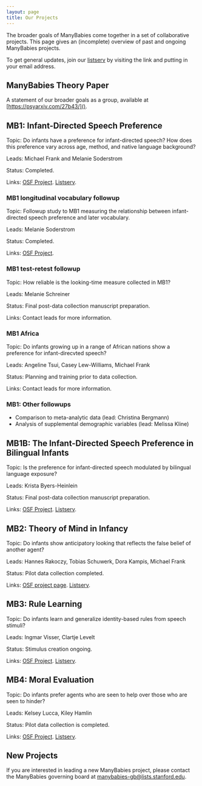 ```yaml
---
layout: page
title: Our Projects
---
```



The broader goals of ManyBabies come together in a set of collaborative projects. This page gives an (incomplete) overview of past and ongoing ManyBabies projects. 

To get general updates, join our [listserv](https://mailman.stanford.edu/mailman/listinfo/manybabies) by visiting the link and putting in your email address.

## ManyBabies Theory Paper

A statement of our broader goals as a group, available at [https://psyarxiv.com/27b43/]().

## MB1: Infant-Directed Speech Preference

Topic: Do infants have a preference for infant-directed speech? How does this preference vary across age, method, and native language background?

Leads: Michael Frank and Melanie Soderstrom

Status: Completed.

Links: [OSF Project](https://osf.io/re95x/). [Listserv](https://mailman.stanford.edu/mailman/listinfo/manybabies1).

### MB1 longitudinal vocabulary followup

Topic: Followup study to MB1 measuring the relationship between infant-directed speech preference and later vocabulary.

Leads: Melanie Soderstrom

Status: Completed.

Links: [OSF Project](https://osf.io/2qamd/). 

### MB1 test-retest followup

Topic: How reliable is the looking-time measure collected in MB1? 

Leads: Melanie Schreiner

Status: Final post-data collection manuscript preparation. 

Links: Contact leads for more information.

### MB1 Africa

Topic: Do infants growing up in a range of African nations show a preference for infant-direcvted speech?

Leads: Angeline Tsui, Casey Lew-Williams, Michael Frank

Status: Planning and training prior to data collection.

Links: Contact leads for more information.

### MB1: Other followups

* Comparison to meta-analytic data (lead: Christina Bergmann)
* Analysis of supplemental demographic variables (lead: Melissa Kline)

## MB1B: The Infant-Directed Speech Preference in Bilingual Infants

Topic: Is the preference for infant-directed speech modulated by bilingual language exposure?

Leads: Krista Byers-Heinlein

Status: Final post-data collection manuscript preparation. 

Links: [OSF Project](https://osf.io/zauhq/). [Listserv](https://groups.google.com/forum/#!forum/manybabies-bilingual).

## MB2: Theory of Mind in Infancy

Topic: Do infants show anticipatory looking that reflects the false belief of another agent?

Leads: Hannes Rakoczy, Tobias Schuwerk, Dora Kampis, Michael Frank

Status: Pilot data collection completed.

Links: [OSF project page](https://osf.io/jmuvd/). [Listserv](https://mailman.stanford.edu/mailman/listinfo/manybabies2).

## MB3: Rule Learning

Topic: Do infants learn and generalize identity-based rules from speech stimuli?

Leads: Ingmar Visser, Clartje Levelt

Status: Stimulus creation ongoing. 

Links: [OSF Project](https://osf.io/kqu9v/). [Listserv](https://mailman.stanford.edu/mailman/listinfo/manybabies3).

## MB4: Moral Evaluation

Topic: Do infants prefer agents who are seen to help over those who are seen to hinder?

Leads: Kelsey Lucca, Kiley Hamlin

Status: Pilot data collection is completed.

Links: [OSF Project](https://osf.io/xe2pj/). [Listserv](https://mailman.stanford.edu/mailman/listinfo/manybabies4).

## New Projects

If you are interested in leading a new ManyBabies project, please contact the ManyBabies governing board at [manybabies-gb@lists.stanford.edu](mailto://manybabies-gb@lists.stanford.edu).
